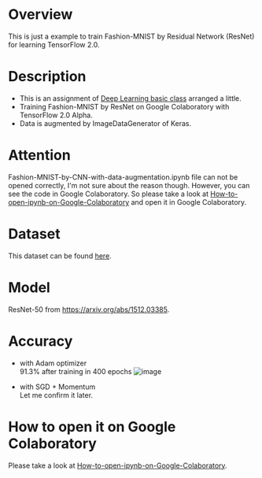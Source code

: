 # Overview
This is just a example to train Fashion-MNIST by Residual Network (ResNet) for learning TensorFlow 2.0.

# Description
* This is an assignment of [Deep Learning basic class](https://deeplearning.jp/lectures/dlb2018/) arranged a little. 
* Training Fashion-MNIST by ResNet on Google Colaboratory with TensorFlow 2.0 Alpha.
* Data is augmented by ImageDataGenerator of Keras.

# Attention
Fashion-MNIST-by-CNN-with-data-augmentation.ipynb file can not be opened correctly, I'm not sure about the reason though. However, you can see the code in Google Colaboratory. So please take a look at [How-to-open-ipynb-on-Google-Colaboratory](https://github.com/shoji9x9/How-to-open-ipynb-on-Google-Colaboratory) and open it in Google Colaboratory.

# Dataset
This dataset can be found [here](https://github.com/zalandoresearch/fashion-mnist).

# Model
ResNet-50 from https://arxiv.org/abs/1512.03385.

# Accuracy
* with Adam optimizer  
91.3% after training in 400 epochs
![image](https://user-images.githubusercontent.com/40084422/57193895-51782680-6f7b-11e9-83fc-edb86071f7e2.png)

* with SGD + Momentum  
Let me confirm it later.

# How to open it on Google Colaboratory
Please take a look at [How-to-open-ipynb-on-Google-Colaboratory](https://github.com/shoji9x9/How-to-open-ipynb-on-Google-Colaboratory).

